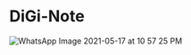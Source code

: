 # DiGi-Note
![WhatsApp Image 2021-05-17 at 10 57 25 PM](https://user-images.githubusercontent.com/65485065/118532638-d26e7900-b764-11eb-8218-fdb8c7bba510.jpeg)

